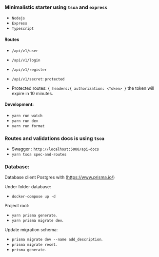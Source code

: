 ### Minimalistic starter using `tsoa` and `express`

- `Nodejs`
- `Express`
- `Typescript`

#### Routes

- `/api/v1/user`
- `/api/v1/login`
- `/api/v1/register`
- `/api/v1/secret`: `protected` 

- Protected routes: `{ headers:{ authorization: <Token> }` the token will expire in 10 minutes.

#### Development:

- `yarn run watch`
- `yarn run dev`  
- `yarn run format`

### Routes and validations docs is using `tsoa`

- Swagger : `http://localhost:5000/api-docs`
- `yarn tsoa spec-and-routes`

### Database:

Database client Postgres with (https://www.prisma.io/)

Under folder database:

- `docker-compose up -d`

Project root: 

- `yarn prisma generate`.
- `yarn prisma migrate dev`.

Update migration schema:

- `prisma migrate dev --name add_description`.
- `prisma migrate reset`.
- `prisma generate`.
